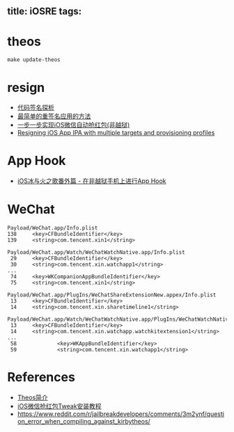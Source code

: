 title: iOSRE
tags:
---

# theos

```
make update-theos
```

# resign

- [代码签名探析](http://objccn.io/issue-17-2/)
- [最简单的重签名应用的方法](http://bbs.iosre.com/t/topic/2966)
- [一步一步实现iOS微信自动抢红包(非越狱)](http://www.jianshu.com/p/189afbe3b429)
- [Resigning iOS App IPA with multiple targets and provisioning profiles](https://medium.com/@ssowonny/resigning-ios-app-ipa-with-multiple-targets-and-provisioning-profiles-d868e5a9f70f#.cg0uby8w9)

# App Hook

- [iOS冰与火之歌番外篇 - 在非越狱手机上进行App Hook](http://drops.wooyun.org/papers/12803)

# WeChat

```
Payload/WeChat.app/Info.plist
138     <key>CFBundleIdentifier</key>
139     <string>com.tencent.xin1</string>

Payload/WeChat.app/Watch/WeChatWatchNative.app/Info.plist
 29     <key>CFBundleIdentifier</key>
 30     <string>com.tencent.xin.watchapp1</string>
...
 74     <key>WKCompanionAppBundleIdentifier</key>
 75     <string>com.tencent.xin1</string>

Payload/WeChat.app/PlugIns/WeChatShareExtensionNew.appex/Info.plist
 13     <key>CFBundleIdentifier</key>
 14     <string>com.tencent.xin.sharetimeline1</string>

Payload/WeChat.app/Watch/WeChatWatchNative.app/PlugIns/WeChatWatchNativeExtension.appex/Info.plist
 13     <key>CFBundleIdentifier</key>
 14     <string>com.tencent.xin.watchapp.watchkitextension1</string>
...
 58             <key>WKAppBundleIdentifier</key>
 59             <string>com.tencent.xin.watchapp1</string>
```

# References
- [Theos简介](http://www.dechao.net/theos/)
- [iOS微信抢红包Tweak安装教程](http://www.swiftyper.com/ios-tweak-install-guide/)
- <https://www.reddit.com/r/jailbreakdevelopers/comments/3m2ynf/question_error_when_compiling_against_kirbytheos/>

